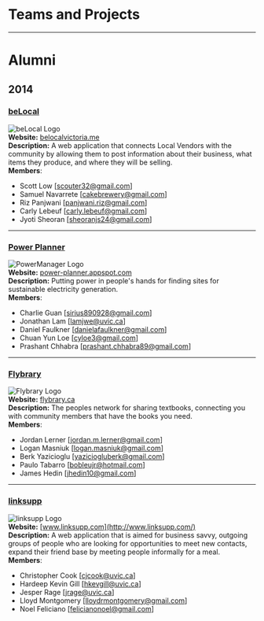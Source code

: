 # Teams and Projects



---

# Alumni

## 2014

### [beLocal](https://github.com/beLocalVictoria)  
![beLocal Logo](https://camo.githubusercontent.com/24910693ab977bd96f4ea8727b412bdbb047ed03/687474703a2f2f64726976652e676f6f676c652e636f6d2f75633f69643d30423571576639766338796952524668684d454e735253313152556b)  
**Website:** [belocalvictoria.me](https://belocalvictoria.me)  
**Description:** A web application that connects Local Vendors with the community by allowing them to post information about their business, what items they produce, and where they will be selling.  
**Members**:

- Scott Low [[scouter32@gmail.com](mailto:scouter32@gmail.com)]
- Samuel Navarrete [[cakebrewery@gmail.com](mailto:cakebrewery@gmail.com)]
- Riz Panjwani [[panjwani.riz@gmail.com](mailto:panjwani.riz@gmail.com)]
- Carly Lebeuf [[carly.lebeuf@gmail.com](mailto:carly.lebeuf@gmail.com)]
- Jyoti Sheoran [[sheoranjs24@gmail.com](mailto:sheoranjs24@gmail.com)]

---

### [Power Planner](https://github.com/prashantchhabra89/Alternate-Power-Source-Property-Mapper)  
![PowerManager Logo](https://camo.githubusercontent.com/d4efd2792dddfee81c3ab56953d3c78a6fe31597/68747470733a2f2f646c2e64726f70626f7875736572636f6e74656e742e636f6d2f752f35303332313330372f706f7765725f706c616e6e65725f67682e706e67)  
**Website:** [power-planner.appspot.com](http://power-planner.appspot.com/)  
**Description:** Putting power in people's hands for finding sites for sustainable electricity generation.  
**Members**:

- Charlie Guan [[sirius890928@gmail.com](mailto:sirius890928@gmail.com)]
- Jonathan Lam [[lamjwe@uvic.ca](mailto:lamjwe@uvic.ca)]
- Daniel Faulkner [[danielafaulkner@gmail.com](mailto:danielafaulkner@gmail.com)]
- Chuan Yun Loe [[cyloe3@gmail.com](mailto:cyloe3@gmail.com)]
- Prashant Chhabra [[prashant.chhabra89@gmail.com](mailto:prashant.chhabra89@gmail.com)]

---

### [Flybrary](https://github.com/Brkk/textchanger)  
![Flybrary Logo](http://i.imgur.com/HtXCs8l.png?1)  
**Website:** [flybrary.ca](http://flybrary.ca/)  
**Description:** The peoples network for sharing textbooks, connecting you with community members that have the books you need.  
**Members**:

- Jordan Lerner [[jordan.m.lerner@gmail.com](mailto:jordan.m.lerner@gmail.com)]
- Logan Masniuk [[logan.masniuk@gmail.com](mailto:logan.masniuk@gmail.com)]
- Berk Yazicioglu [[yaziciogluberk@gmail.com](mailto:yaziciogluberk@gmail.com)]
- Paulo Tabarro [[bobleujr@hotmail.com](mailto:bobleujr@hotmail.com)]
- James Hedin [[jhedin10@gmail.com](mailto:jhedin10@gmail.com)]

---

### [linksupp](https://github.com/nfeliciano/mangiamo)  
![linksupp Logo](https://raw.githubusercontent.com/nfeliciano/mangiamo/master/mockups/logo-banner.png)  
**Website:** [www.linksupp.com](http://www.linksupp.com/)  
**Description:** A web application that is aimed for business savvy, outgoing groups of people who are looking for opportunities to meet new contacts, expand their friend base by meeting people informally for a meal.  
**Members**:

- Christopher Cook [[cjcook@uvic.ca](mailto:cjcook@uvic.ca)]
- Hardeep Kevin Gill [[hkevgill@uvic.ca](mailto:hkevgill@uvic.ca)]
- Jesper Rage [[jrage@uvic.ca](mailto:jrage@uvic.ca)]
- Lloyd Montgomery [[lloydrmontgomery@gmail.com](mailto:lloydrmontgomery@gmail.com)]
- Noel Feliciano [[felicianonoel@gmail.com](mailto:felicianonoel@gmail.com)]